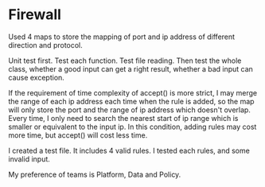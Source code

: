 # Firewall
Used 4 maps to store the mapping of port and ip address of different direction and protocol.

Unit test first. Test each function. Test file reading. Then test the whole class, whether a good input can get a right result, whether a bad input can cause exception.

If the requirement of time complexity of accept() is more strict, I may merge the range of each ip address each time when the rule is added, so the map will only store the port and the range of ip address which doesn't overlap. Every time, I only need to search the nearest start of ip range which is smaller or equivalent to the input ip. In this condition, adding rules may cost more time, but accept() will cost less time.

I created a test file. It includes 4 valid rules. I tested each rules, and some invalid input.

My preference of teams is Platform, Data and Policy.
